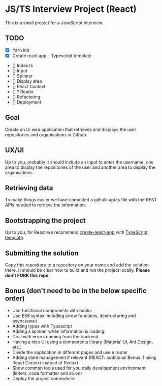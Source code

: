 # JS/TS Interview Project (React)

This is a small project for a JavaScript interview.

## TODO
 - [x] Yarn init
 - [x] Create react app - Typescript template
 - [] Index.ts
 - [] Input 
 - [] Spinner
 - [] Display area
 - [] React Context
 - [] ? Router
 - [] Refactoring
 - [] Deployment

## Goal

Create an UI web application that retrieves and displays the user repositories and organisations in Github.

## UX/UI

Up to you, probably it should include an input to enter the username, one area to display the repositories of the user and another area to display the organisations

## Retrieving data

To make things easier we have commited a github-api.ts file with the REST APIs needed to retrieve the information.

## Bootstrapping the project

Up to you, for React we recommend [create-react-app](https://create-react-app.dev/docs/getting-started/) with [TypeScript template](https://create-react-app.dev/docs/adding-typescript).

## Submitting the solution

Copy this repository to a repository on your name and add the solution there. It should be clear how to build and run the project locally. **Please don't FORK this repo**

## Bonus (don't need to be in the below specific order)

- Use functional components with hooks
- Use ES6 syntax including arrow functions, destructuring and async/await
- Adding types with Typescript
- Adding a spinner when information is loading
- Deal with errors coming from the backend
- Having a nice UI using a components library (Material UI, Ant Design, etc.)
- Divide the application in different pages and use a router
- Adding state management if relevant (REACT: additional Bonus if using React Context instead of Redux)
- Show common tools used for you daily development environment (linters, code formatter and so on)
- Deploy the project somewhere
